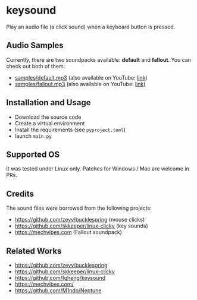 # keysound

Play an audio file (a click sound) when a keyboard button is pressed.

## Audio Samples

Currently, there are two soundpacks available: **default** and **fallout**. You can check out both of them:
- [samples/default.mp3](samples/default.mp3) (also available on YouTube: [link](https://www.youtube.com/watch?v=fSX_pSVUEUg))
- [samples/fallout.mp3](samples/fallout.mp3) (also available on YouTube: [link](https://www.youtube.com/watch?v=8x_DNb5s65U))

## Installation and Usage

- Download the source code
- Create a virtual environment
- Install the requirements (see `pyproject.toml`)
- launch `main.py`

## Supported OS

It was tested under Linux only. Patches
for Windows / Mac are welcome in PRs.

## Credits

The sound files were borrowed from the following
projects:

- https://github.com/zevv/bucklespring (mouse clicks)
- https://github.com/skkeeper/linux-clicky (key sounds)
- https://mechvibes.com (Fallout soundpack)

## Related Works

- https://github.com/zevv/bucklespring
- https://github.com/skkeeper/linux-clicky
- https://github.com/fgheng/keysound
- https://mechvibes.com/
- https://github.com/M1ndo/Neptune
